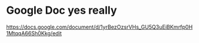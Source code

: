 # Google Doc yes really 
https://docs.google.com/document/d/1yrBezOzsrVHs_GU5Q3uEiBKmrfp0H1MtqqA66Sh0Kkg/edit